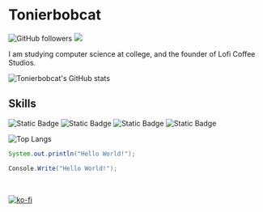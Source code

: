 # Tonierbobcat

![GitHub followers](https://img.shields.io/github/followers/Tonierbobcat?style=for-the-badge&logo=github) ![](https://komarev.com/ghpvc/?username=tonierbobcat&style=for-the-badge) 

I am studying computer science at college, and the founder of Lofi Coffee Studios.

![Tonierbobcat's GitHub stats](https://github-readme-stats-eight-hazel-39.vercel.app/api?username=tonierbobcat&show_icons=true&theme=dark)

## Skills
![Static Badge](https://img.shields.io/badge/Unity-d1fdff?style=for-the-badge&logo=unity&labelColor=black)
![Static Badge](https://img.shields.io/badge/Intellij-ff2b6e?style=for-the-badge&logo=intellij-idea&labelColor=black)
![Static Badge](https://img.shields.io/badge/C%23-%23512BD4?style=for-the-badge&logo=.net&labelColor=black)
![Static Badge](https://img.shields.io/badge/Java-%23F78C40?style=for-the-badge&logo=openjdk&labelColor=black)

![Top Langs](https://github-readme-stats-eight-hazel-39.vercel.app/api/top-langs/?username=tonierbobcat&layout=donut&theme=dark)


```java
System.out.println("Hello World!");
```
```csharp
Console.Write("Hello World!");
```

&nbsp;
&nbsp;

[![ko-fi](https://ko-fi.com/img/githubbutton_sm.svg)](https://ko-fi.com/O4O1PFEJN)
